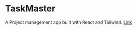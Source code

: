 # TaskMaster
A Project management app built with React and Tailwind. [Link](https://taskmast3r.netlify.app/)
